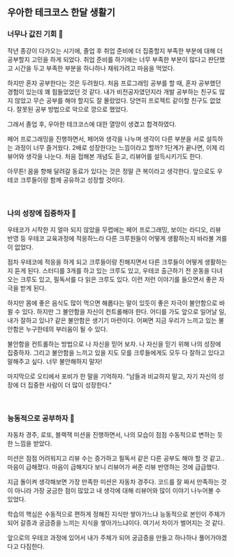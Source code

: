 ## 우아한 테크코스 한달 생활기

### 너무나 값진 기회 💎

작년 종강이 다가오는 시기에, 졸업 후 취업 준비에 더 집중할지 부족한 부분에 대해 더 공부할지 고민을 하게 되었다. 취업 준비를 하기에는 너무 부족한 부분이 많다고 판단했고 시간을 두고 부족한 부분을 하나하나 채워가려고 마음을 먹었다.

하지만 혼자 공부한다는 것은 두려웠다. 처음 프로그래밍 공부를 할 때, 혼자 공부했던 경험이 있는데 꽤 힘들었었던 것 같다. 내가 비전공자였던지라 개발 공부하는 친구도 많지 않았고 무슨 공부를 해야 할지도 잘 몰랐었다. 당연히 프로젝트 같이할 친구도 없었다. 잘못된 공부 방법으로 악으로 깡으로 했었다.

그래서 졸업 후, 우아한 테크코스에 대한 열망이 생겼고 합격하였다.

페어 프로그래밍을 진행하면서, 페어와 생각을 나누며 생각이 다른 부분을 서로 설득하는 과정이 너무 즐거웠다. 2배로 성장한다는 느낌이라고 할까? 1단계가 끝나면, 이제 리뷰어와 생각을 나눈다. 처음 접해본 개념도 듣고, 리뷰어를 설득시키기도 한다.

아무튼! 꿈을 향해 달려갈 동료가 있다는 것은 정말 큰 복이라고 생각한다. 앞으로도 우테코 크루들이랑 함께 공유하고 성장할 것이다.


<br/>


### 나의 성장에 집중하자 💪

우테코가 시작한 지 얼마 되지 않았을 무렵에는 페어 프로그래밍, 보이는 라디오, 리뷰 반영 등 우테코 교육과정에 적응하느라 다른 크루원들이 어떻게 생활하는지 바라볼 겨를이 없었다.

점차 우테코에 적응을 하게 되고 크루들이랑 친해지면서 다른 크루들이 어떻게 생활하는지 듣게 된다. 스터디를 3개를 하고 있는 크루도 있고, 우테코 출근하기 전 운동을 다녀오는 크루도 있고, 필독서를 다 읽은 크루도 있다. 이런 저런 이야기를 들으면서 좋은 자극을 받게 된다.

하지만 몸에 좋은 음식도 많이 먹으면 해롭다는 말이 있듯이 좋은 자극이 불안함으로 바뀔 수 있다. 하지만 그 불안함을 자신이 컨트롤해야 한다. 어디를 가도 앞으로 일어날 일, 내가 잘하고 있나? 같은 불안함은 생기기 마련이다. 어쩌면 지금 우리가 느끼고 있는 불안함은 누구한테의 부러움이 될 수 있다.

불안함을 컨트롤하는 방법으로 나 자신을 믿어 보자. 나 자신을 믿기 위해 나의 성장에 집중하자.
그리고 불안함을 느끼고 있을 지도 모를 크루들에게도 모두 다 잘하고 있다고 말해주고 싶다. 너무 불안해하지 말자!

마지막으로 오티에서 포비가 한 말을 기억하자. "남들과 비교하지 말고, 자기 자신의 성장에 더 집중한 사람이 더 많이 성장한다."

<br/>

### 능동적으로 공부하자 🤔
자동차 경주, 로또, 블랙잭 미션을 진행하면서, 나의 모습이 점점 수동적으로 변하는 듯한 느낌을 받았다.

미션은 점점 어려워지고 리뷰 수는 증가하고 필독서 같은 다른 공부도 해야 할 것 같고.. 마음이 급해졌다. 마음이 급해지다 보니 리뷰어가 써준 리뷰 반영하는 것에 급급했다.

지금 돌이켜 생각해보면 가장 만족한 미션은 자동차 경주다. 코드를 잘 짜서 만족하는 것이 아니라 가장 궁금한 점이 많았고 내 생각에 대해 리뷰어와 많이 이야기 나누어볼 수 있었다.

학습의 핵심은 수동적으로 편하게 정해진 지식만 쌓아가느냐 능동적으로 본인이 주체가 되어 갈증과 궁금증을 느끼는 지식을 쌓아가느냐이다. 여기서 차이가 벌어지는 것 같다.

앞으로의 우테코 과정에 있어서 내가 주체가 되어 궁금증을 만들고 하나하나 풀어가야겠다고 다짐한다.









